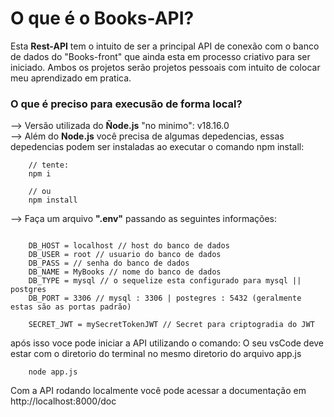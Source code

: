 # O que é o Books-API?
Esta **Rest-API** tem o intuito de ser a principal API de conexão com o banco de dados do "Books-front" que ainda esta em processo criativo para ser iniciado. Ambos os projetos serão projetos pessoais com intuito de colocar meu aprendizado em pratica.

### O que é preciso para execusão de forma local? </br>
--> Versão utilizada do **Ñode.js** "no minimo": v18.16.0</br>
--> Além do **Node.js** você precisa de algumas depedencias, essas depedencias podem ser instaladas ao executar o comando npm install:
``` 
    // tente:
    npm i

    // ou 
    npm install
```
--> Faça um arquivo **".env"** passando as seguintes informações:
```

    DB_HOST = localhost // host do banco de dados 
    DB_USER = root // usuario do banco de dados
    DB_PASS = // senha do banco de dados 
    DB_NAME = MyBooks // nome do banco de dados
    DB_TYPE = mysql // o sequelize esta configurado para mysql || postgres
    DB_PORT = 3306 // mysql : 3306 | postegres : 5432 (geralmente estas são as portas padrão)

    SECRET_JWT = mySecretTokenJWT // Secret para criptogradia do JWT

```
após isso voce pode iniciar a API utilizando o comando:
O seu vsCode deve estar com o diretorio do terminal no mesmo diretorio do arquivo app.js 
```
    node app.js
```

Com a API rodando localmente você pode acessar a documentação em http://localhost:8000/doc
